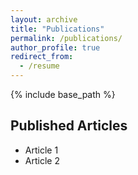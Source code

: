 ```yaml
---
layout: archive
title: "Publications"
permalink: /publications/
author_profile: true
redirect_from:
  - /resume
---
```


{% include base_path %}

Published Articles
------
* Article 1
* Article 2
